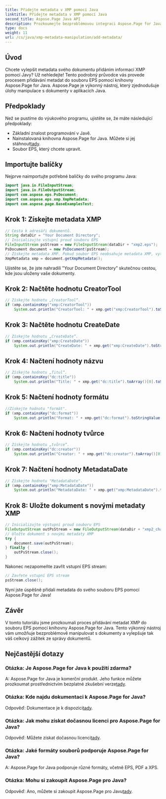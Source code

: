 ```yaml
---
title: Přidejte metadata v XMP pomocí Java
linktitle: Přidejte metadata v XMP pomocí Java
second_title: Aspose.Page Java API
description: Prozkoumejte bezproblémovou integraci Aspose.Page for Java a zjistěte, jak bez námahy přidat metadata XMP do souborů EPS. Pozvedněte svou hru pro správu dokumentů ještě dnes!
type: docs
weight: 11
url: /cs/java/xmp-metadata-manipulation/add-metadata/
---
```

## Úvod
Chcete vylepšit metadata svého dokumentu přidáním informací XMP pomocí Javy? Už nehledejte! Tento podrobný průvodce vás provede procesem přidávání metadat do souboru EPS pomocí knihovny Aspose.Page for Java. Aspose.Page je výkonný nástroj, který zjednodušuje úlohy manipulace s dokumenty v aplikacích Java.
## Předpoklady
Než se pustíme do výukového programu, ujistěte se, že máte následující předpoklady:
- Základní znalost programování v Javě.
-  Nainstalovaná knihovna Aspose.Page for Java. Můžete si jej stáhnout[tady](https://releases.aspose.com/page/java/).
- Soubor EPS, který chcete upravit.
## Importujte balíčky
Nejprve naimportujte potřebné balíčky do svého programu Java:
```java
import java.io.FileInputStream;
import java.io.FileOutputStream;
import com.aspose.eps.PsDocument;
import com.aspose.eps.xmp.XmpMetadata;
import com.aspose.page.BaseExamplesTest;
```
## Krok 1: Získejte metadata XMP
```java
// Cesta k adresáři dokumentů.
String dataDir = "Your Document Directory";
// Inicializujte vstupní proud souboru EPS
FileInputStream psStream = new FileInputStream(dataDir + "xmp2.eps");
PsDocument document = new PsDocument(psStream);
// Získejte metadata XMP. Pokud soubor EPS neobsahuje metadata XMP, vytvoří se nový pomocí hodnot z komentářů metadat PS (%%Creator, %%CreateDate, %%Title atd.)
XmpMetadata xmp = document.getXmpMetadata();
```
Ujistěte se, že jste nahradili "Your Document Directory" skutečnou cestou, kde jsou uloženy vaše dokumenty.

## Krok 2: Načtěte hodnotu CreatorTool
```java
// Získejte hodnotu „CreatorTool“.
if (xmp.containsKey("xmp:CreatorTool"))
    System.out.println("CreatorTool: " + xmp.get("xmp:CreatorTool").toStringValue());
```
## Krok 3: Načtěte hodnotu CreateDate
```java
// Získejte hodnotu „CreateDate“.
if (xmp.containsKey("xmp:CreateDate"))
    System.out.println("CreateDate: " + xmp.get("xmp:CreateDate").toStringValue());
```
## Krok 4: Načtení hodnoty názvu
```java
// Získejte hodnotu „Titul“.
if (xmp.containsKey("dc:title"))
    System.out.println("Title: " + xmp.get("dc:title").toArray()[0].toStringValue());
```
## Krok 5: Načtení hodnoty formátu
```java
//Získejte hodnotu "formát".
if (xmp.containsKey("dc:format"))
    System.out.println("Format: " + xmp.get("dc:format").toStringValue());
```
## Krok 6: Načtení hodnoty tvůrce
```java
// Získejte hodnotu „tvůrce“.
if (xmp.containsKey("dc:creator"))
    System.out.println("Creator: " + xmp.get("dc:creator").toArray()[0].toStringValue());
```
## Krok 7: Načtení hodnoty MetadataDate
```java
// Získejte hodnotu "MetadataDate".
if (xmp.containsKey("xmp:MetadataDate"))
    System.out.println("MetadataDate: " + xmp.get("xmp:MetadataDate").toStringValue());
```
## Krok 8: Uložte dokument s novými metadaty XMP
```java
// Inicializujte výstupní proud souboru EPS
FileOutputStream outPsStream = new FileOutputStream(dataDir + "xmp2_changed.eps");
// Uložte dokument s novými metadaty XMP
try {			
    document.save(outPsStream);
} finally {
    outPsStream.close();
}
```
Nakonec nezapomeňte zavřít vstupní EPS stream:
```java
// Zavřete vstupní EPS stream
psStream.close();
```
Nyní jste úspěšně přidali metadata do svého souboru EPS pomocí Aspose.Page for Java!
## Závěr
V tomto tutoriálu jsme prozkoumali proces přidávání metadat XMP do souboru EPS pomocí knihovny Aspose.Page for Java. Tento výkonný nástroj vám umožňuje bezproblémově manipulovat s dokumenty a vylepšuje tak váš celkový zážitek ze správy dokumentů.
## Nejčastější dotazy
### Otázka: Je Aspose.Page for Java k použití zdarma?
 A: Aspose.Page for Java je komerční produkt. Jeho funkce můžete prozkoumat prostřednictvím bezplatné zkušební verze[tady](https://releases.aspose.com/).
### Otázka: Kde najdu dokumentaci k Aspose.Page for Java?
 Odpověď: Dokumentace je k dispozici[tady](https://reference.aspose.com/page/java/).
### Otázka: Jak mohu získat dočasnou licenci pro Aspose.Page for Java?
 Odpověď: Můžete získat dočasnou licenci[tady](https://purchase.aspose.com/temporary-license/).
### Otázka: Jaké formáty souborů podporuje Aspose.Page for Java?
A: Aspose.Page for Java podporuje různé formáty, včetně EPS, PDF a XPS.
### Otázka: Mohu si zakoupit Aspose.Page pro Java?
 Odpověď: Ano, můžete si zakoupit Aspose.Page pro Javu[tady](https://purchase.aspose.com/buy).
